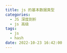 ```yaml
---
title: js 的基本数据类型
categories:
  - JS 深度剖析
  - js 高级
tags:
  - js
  - hash
date: 2022-10-23 16:42:00
---
```

